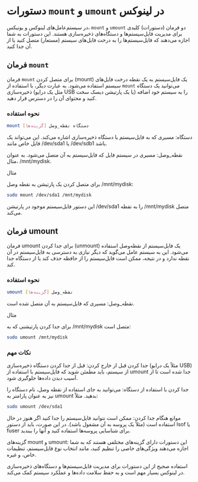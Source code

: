 # دستورات `mount` و `umount` در لینوکس

در سیستم‌عامل‌های لینوکس و یونیکس، `mount` و `umount` دو فرمان (دستورات) کلیدی برای مدیریت فایل‌سیستم‌ها و دستگاه‌های ذخیره‌سازی هستند. این دستورات به شما اجازه می‌دهند که فایل‌سیستم‌ها را به درخت فایل‌های سیستم (مستعار) متصل کنید یا از آن جدا کنید.

## فرمان `mount`

فرمان `mount` برای متصل کردن (mount) یک فایل‌سیستم به یک نقطه درخت فایل‌های سیستم استفاده می‌شود. به عبارت دیگر، با استفاده از `mount` می‌توانید یک دستگاه ذخیره‌سازی (مثل یک درایو USB یا یک پارتیشن دیسک سخت) را به سیستم خود اضافه کنید و محتوای آن را در دسترس قرار دهید.

### نحوه استفاده

```bash
mount [گزینه‌ها] دستگاه نقطه_وصل
```
دستگاه: مسیری که به فایل‌سیستم یا دستگاه ذخیره‌سازی اشاره می‌کند. این می‌تواند یک فایل خاص مانند /dev/sda1 یا /dev/sdb1 باشد.

نقطه_وصل: مسیری در سیستم فایل که فایل‌سیستم به آن متصل می‌شود. به عنوان مثال، /mnt/mydisk.

مثال

برای متصل کردن یک پارتیشن به نقطه وصل /mnt/mydisk:

```bash
sudo mount /dev/sda1 /mnt/mydisk
```
این دستور فایل‌سیستم موجود در پارتیشن /dev/sda1 را به نقطه /mnt/mydisk متصل می‌کند.



## فرمان umount
فرمان umount برای جدا کردن (unmount) یک فایل‌سیستم از نقطه‌وصل استفاده می‌شود. این به سیستم عامل می‌گوید که دیگر نیازی به دسترسی به فایل‌سیستم در آن نقطه ندارد و در نتیجه، ممکن است فایل‌سیستم را از حافظه حذف کند یا از دستگاه جدا کند.


### نحوه استفاده
```bash
umount [گزینه‌ها] نقطه_وصل
```
نقطه_وصل: مسیری که فایل‌سیستم به آن متصل شده است.

مثال

برای جدا کردن پارتیشنی که به /mnt/mydisk متصل است:


```bash
sudo umount /mnt/mydisk
```


### نکات مهم

جدا کردن قبل از خارج کردن: قبل از جدا کردن دستگاه ذخیره‌سازی (مثلاً یک درایو USB) از سیستم، باید مطمئن شوید که فایل‌سیستم با استفاده از umount جدا شده است تا از آسیب دیدن داده‌ها جلوگیری شود.

جدا کردن با استفاده از دستگاه: می‌توانید به جای استفاده از نقطه وصل، نام دستگاه را نیز به عنوان پارامتر به umount بدهید. مثلاً:

```bash
sudo umount /dev/sda1
```

موانع هنگام جدا کردن: ممکن است نتوانید فایل‌سیستم را جدا کنید اگر هنوز در حال استفاده است (مثلاً یک پروسه به آن مشغول باشد). در این صورت، باید از دستور lsof یا fuser برای شناسایی پروسه‌ها استفاده کنید و آنها را ببندید.

گزینه‌های mount و umount: این دستورات دارای گزینه‌های مختلفی هستند که به شما اجازه می‌دهند ویژگی‌های خاصی را تنظیم کنید، مانند انتخاب نوع فایل‌سیستم، تنظیمات خاص، و غیره.

استفاده صحیح از این دستورات برای مدیریت فایل‌سیستم‌ها و دستگاه‌های ذخیره‌سازی در لینوکس بسیار مهم است و به حفظ سلامت داده‌ها و عملکرد سیستم کمک می‌کند.



